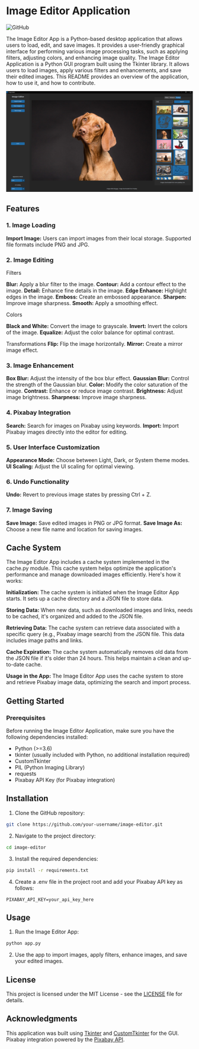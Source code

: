 # Image Editor Application

![GitHub](https://img.shields.io/github/license/luckmanqasim/image-editor)

The Image Editor App is a Python-based desktop application that allows users to load, edit, and save images. It provides a user-friendly graphical interface for performing various image processing tasks, such as applying filters, adjusting colors, and enhancing image quality.
The Image Editor Application is a Python GUI program built using the Tkinter library. It allows users to load images, apply various filters and enhancements, and save their edited images. This README provides an overview of the application, how to use it, and how to contribute.

![Application Screenshot](screenshot.png?raw=true)

## Features

### 1. Image Loading

**Import Image:** Users can import images from their local storage. Supported file formats include PNG and JPG.

### 2. Image Editing

Filters

**Blur:** Apply a blur filter to the image.
**Contour:** Add a contour effect to the image.
**Detail:** Enhance fine details in the image.
**Edge Enhance:** Highlight edges in the image.
**Emboss:** Create an embossed appearance.
**Sharpen:** Improve image sharpness.
**Smooth:** Apply a smoothing effect.

Colors

**Black and White:** Convert the image to grayscale.
**Invert:** Invert the colors of the image.
**Equalize:** Adjust the color balance for optimal contrast.

Transformations
**Flip:** Flip the image horizontally.
**Mirror:** Create a mirror image effect.

### 3. Image Enhancement

**Box Blur:** Adjust the intensity of the box blur effect.
**Gaussian Blur:** Control the strength of the Gaussian blur.
**Color:** Modify the color saturation of the image.
**Contrast:** Enhance or reduce image contrast.
**Brightness:** Adjust image brightness.
**Sharpness:** Improve image sharpness.

### 4. Pixabay Integration

**Search:** Search for images on Pixabay using keywords.
**Import:** Import Pixabay images directly into the editor for editing.

### 5. User Interface Customization

**Appearance Mode:** Choose between Light, Dark, or System theme modes.
**UI Scaling:** Adjust the UI scaling for optimal viewing.

### 6. Undo Functionality

**Undo:** Revert to previous image states by pressing Ctrl + Z.

### 7. Image Saving

**Save Image:** Save edited images in PNG or JPG format.
**Save Image As:** Choose a new file name and location for saving images.

## Cache System

The Image Editor App includes a cache system implemented in the cache.py module. This cache system helps optimize the application's performance and manage downloaded images efficiently. Here's how it works:

**Initialization:** The cache system is initiated when the Image Editor App starts. It sets up a cache directory and a JSON file to store data.

**Storing Data:** When new data, such as downloaded images and links, needs to be cached, it's organized and added to the JSON file.

**Retrieving Data:** The cache system can retrieve data associated with a specific query (e.g., Pixabay image search) from the JSON file. This data includes image paths and links.

**Cache Expiration:** The cache system automatically removes old data from the JSON file if it's older than 24 hours. This helps maintain a clean and up-to-date cache.

**Usage in the App:** The Image Editor App uses the cache system to store and retrieve Pixabay image data, optimizing the search and import process.

## Getting Started

### Prerequisites

Before running the Image Editor Application, make sure you have the following dependencies installed:

- Python (>=3.6)
- tkinter (usually included with Python, no additional installation required)
- CustomTkinter
- PIL (Python Imaging Library)
- requests
- Pixabay API Key (for Pixabay integration)

## Installation

1. Clone the GitHub repository:

```bash
git clone https://github.com/your-username/image-editor.git
```

2. Navigate to the project directory:

```bash
cd image-editor
```

3. Install the required dependencies:

```bash
pip install -r requirements.txt
```

4. Create a .env file in the project root and add your Pixabay API key as follows:

```
PIXABAY_API_KEY=your_api_key_here
```

## Usage

1. Run the Image Editor App:

```bash
python app.py
```

2. Use the app to import images, apply filters, enhance images, and save your edited images.

## License
This project is licensed under the MIT License - see the [LICENSE](LICENSE) file for details.

## Acknowledgments
This application was built using [Tkinter](https://docs.python.org/3/library/tkinter.html) and [CustomTkinter](https://github.com/TomSchimansky/CustomTkinter) for the GUI.
Pixabay integration powered by the [Pixabay API](https://pixabay.com/api/docs/).
